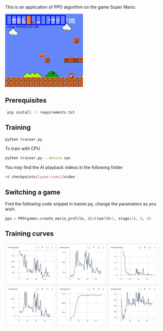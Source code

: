 This is an application of PPO algorithm on the game Super Mario.

[![Video Title](assets/gaming.png)](https://player.bilibili.com/player.html?aid=112804312974929)

## Prerequisites
```bash
 pip install -r requirements.txt
```
## Training
```bash
python trainer.py
```
To train with CPU
```bash
python trainer.py --device cpu
```
You may find the AI playback videos in the following folder

```bash
cd checkpoints/[game-name]/video
```

## Switching a game
Find the following code snippet in trainer.py, change the parameters as you wish.
```python
ppo = PPO(games.create_mario_profile, dict(world=1, stage=1), 8, 4)
```

## Training curves
![training curves](assets/image.png)
